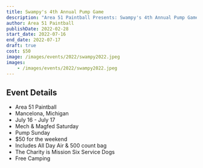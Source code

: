 ```yaml
---
title: Swampy's 4th Annual Pump Game
description: "Area 51 Paintball Presents: Swampy's 4th Annual Pump Game.  The Charity is Mission Six Service Dogs. Free Camping. Mech & Magfed Saturday. Pump Sunday."
author: Area 51 Paintball
publishDate: 2022-02-28
start_date: 2022-07-16
end_date: 2022-07-17
draft: true
cost: $50
image: /images/events/2022/swampy2022.jpeg
images:
    - /images/events/2022/swampy2022.jpeg
---
```


## Event Details

- Area 51 Paintball
- Mancelona, Michigan
- July 16 - July 17
- Mech & Magfed Saturday
- Pump Sunday 
- $50 for the weekend
- Includes All Day Air & 500 count bag
- The Charity is Mission Six Service Dogs
- Free Camping